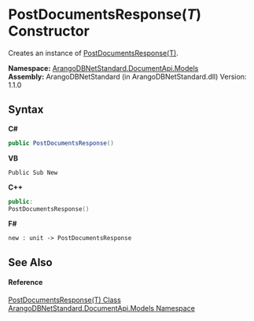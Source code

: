# PostDocumentsResponse(*T*) Constructor 
 

Creates an instance of <a href="03ca7550-0479-726e-4822-56898c2e1581">PostDocumentsResponse(T)</a>.

**Namespace:**&nbsp;<a href="81a73561-cfc6-64b8-9923-29f0333f4867">ArangoDBNetStandard.DocumentApi.Models</a><br />**Assembly:**&nbsp;ArangoDBNetStandard (in ArangoDBNetStandard.dll) Version: 1.1.0

## Syntax

**C#**<br />
``` C#
public PostDocumentsResponse()
```

**VB**<br />
``` VB
Public Sub New
```

**C++**<br />
``` C++
public:
PostDocumentsResponse()
```

**F#**<br />
``` F#
new : unit -> PostDocumentsResponse
```


## See Also


#### Reference
<a href="03ca7550-0479-726e-4822-56898c2e1581">PostDocumentsResponse(T) Class</a><br /><a href="81a73561-cfc6-64b8-9923-29f0333f4867">ArangoDBNetStandard.DocumentApi.Models Namespace</a><br />